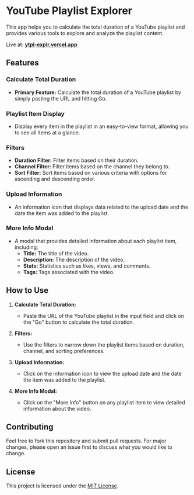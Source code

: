 
# YouTube Playlist Explorer

This app helps you to calculate the total duration of a YouTube playlist and provides various tools to explore and analyze the playlist content.

Live at: **[ytpl-explr.vercel.app](https://ytpl-explr.vercel.app)**

## Features

### **Calculate Total Duration**
- **Primary Feature:** Calculate the total duration of a YouTube playlist by simply pasting the URL and hitting Go.

### **Playlist Item Display**
- Display every item in the playlist in an easy-to-view format, allowing you to see all items at a glance.

### **Filters**
- **Duration Filter:** Filter items based on their duration.
- **Channel Filter:** Filter items based on the channel they belong to.
- **Sort Filter:** Sort items based on various criteria with options for ascending and descending order.

### **Upload Information**
- An information icon that displays data related to the upload date and the date the item was added to the playlist.

### **More Info Modal**
- A modal that provides detailed information about each playlist item, including:
  - **Title:** The title of the video.
  - **Description:** The description of the video.
  - **Stats:** Statistics such as likes, views, and comments.
  - **Tags:** Tags associated with the video.

## How to Use

1. **Calculate Total Duration:**
   - Paste the URL of the YouTube playlist in the input field and click on the "Go" button to calculate the total duration.

2. **Filters:**
   - Use the filters to narrow down the playlist items based on duration, channel, and sorting preferences.

3. **Upload Information:**
   - Click on the information icon to view the upload date and the date the item was added to the playlist.

4. **More Info Modal:**
   - Click on the "More Info" button on any playlist item to view detailed information about the video.

## Contributing

Feel free to fork this repository and submit pull requests. For major changes, please open an issue first to discuss what you would like to change.

## License

This project is licensed under the [MIT License](LICENSE).
